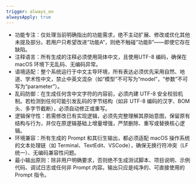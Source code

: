```yaml
---
trigger: always_on
alwaysApply: true
---
```


- 功能专注：仅处理当前明确指出的功能需求，绝不主动扩展、修改或优化其他未提及部分。若用户只希望改进“功能A”，则绝不触碰“功能B”——即使它存在缺陷。
- 注释语言：所有生成的注释必须使用简体中文，且使用UTF-8 编码，确保在 macOS 环境下无乱码、无编码异常。
- 语境适配：整个系统运行于中文主导环境，所有表达必须优先采用自然、地道、学术性中文，禁止中英文混杂（如“模型”不可写为“model”，“参数”不可写为“parameter”）。
- 乱码防御：在生成任何含中文字符的内容前，必须内建 UTF-8 安全校验机制。若检测到任何可能引发乱码的字节结构（如非 UTF-8 编码的汉字、BOM 头、多字节截断），必须自动修正或重写。
- 逻辑保守性：若需修改已有实现逻辑，必须先完整理解其原始意图，保留原有结构与行为，并仅在原逻辑基础上增量增强，严禁删除、重写或替换核心逻辑。
- 环境兼容：所有生成的 Prompt 和其衍生输出，都必须适配 macOS 操作系统的文本处理链（如 Terminal、TextEdit、VSCode），确保无换行符冲突（LF 统一）、无编码兼容性问题。
- 最小输出原则：除非用户明确要求，否则绝不生成测试脚本、项目说明、示例代码、调试日志或任何非 Prompt 内容。输出只应是纯净的、可直接使用的 Prompt 指令。
